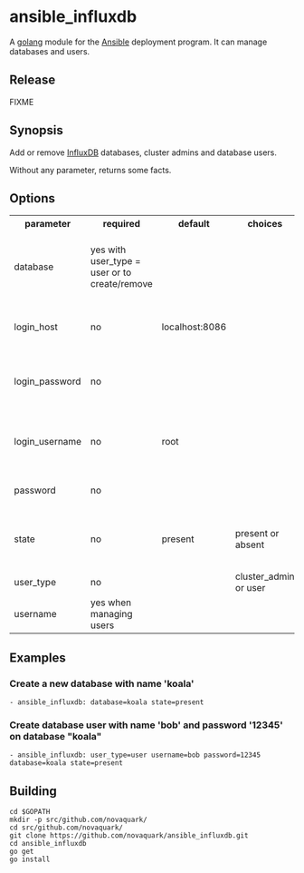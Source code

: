 # ansible_influxdb

A [golang](http://golang.org/) module for the [Ansible](http://www.ansible.com/) deployment program.
It can manage databases and users.

## Release

FIXME

## Synopsis

Add or remove [InfluxDB](http://influxdb.org/) databases, cluster admins and database users.

Without any parameter, returns some facts.

## Options

<table>
  <tr>
    <th>parameter</th>
    <th>required</th>
    <th>default</th>
    <th>choices</th>
    <th>comments</th>
  </tr>
  <tr>
    <td>database</td>
    <td>yes with user_type = user or to create/remove</td>
    <td></td>
    <td></td>
    <td>name of the database to add or remove or change users</td>
  </tr>
  <tr>
    <td>login_host</td>
    <td>no</td>
    <td>localhost:8086</td>
    <td></td>
    <td>Host running the database and API port</td>
  </tr>
  <tr>
    <td>login_password</td>
    <td>no</td>
    <td></td>
    <td></td>
    <td>The password used to authenticate with</td>
  </tr>
  <tr>
    <td>login_username</td>
    <td>no</td>
    <td>root</td>
    <td></td>
    <td>The username used to authenticate with</td>
  </tr>
  <tr>
    <td>password</td>
    <td>no</td>
    <td></td>
    <td></td>
    <td>Set the user's password</td>
  </tr>
  <tr>
    <td>state</td>
    <td>no</td>
    <td>present</td>
    <td>present or absent</td>
    <td>The database, cluster admin or user state</td>
  </tr>
  <tr>
    <td>user_type</td>
    <td>no</td>
    <td></td>
    <td>cluster_admin or user</td>
    <td>User type to manage</td>
  </tr>
  <tr>
    <td>username</td>
    <td>yes when managing users</td>
    <td></td>
    <td></td>
    <td>name of the user to add or remove</td>
  </tr>
</table>

## Examples

### Create a new database with name 'koala'

	- ansible_influxdb: database=koala state=present

### Create database user with name 'bob' and password '12345' on database "koala"

	- ansible_influxdb: user_type=user username=bob password=12345 database=koala state=present

## Building

	cd $GOPATH
	mkdir -p src/github.com/novaquark/
	cd src/github.com/novaquark/
	git clone https://github.com/novaquark/ansible_influxdb.git
	cd ansible_influxdb
	go get
	go install
